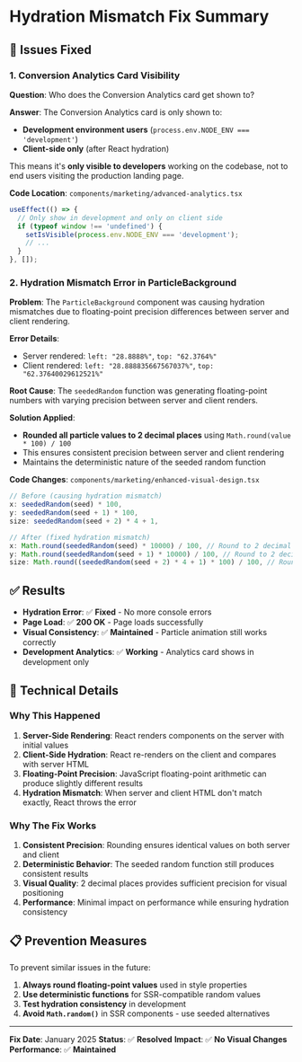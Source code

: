 # Hydration Mismatch Fix Summary

## 🔧 **Issues Fixed**

### **1. Conversion Analytics Card Visibility**

**Question**: Who does the Conversion Analytics card get shown to?

**Answer**: The Conversion Analytics card is only shown to:
- **Development environment users** (`process.env.NODE_ENV === 'development'`)
- **Client-side only** (after React hydration)

This means it's **only visible to developers** working on the codebase, not to end users visiting the production landing page.

**Code Location**: `components/marketing/advanced-analytics.tsx`
```typescript
useEffect(() => {
  // Only show in development and only on client side
  if (typeof window !== 'undefined') {
    setIsVisible(process.env.NODE_ENV === 'development');
    // ...
  }
}, []);
```

### **2. Hydration Mismatch Error in ParticleBackground**

**Problem**: The `ParticleBackground` component was causing hydration mismatches due to floating-point precision differences between server and client rendering.

**Error Details**:
- Server rendered: `left: "28.8888%"`, `top: "62.3764%"`
- Client rendered: `left: "28.888835667567037%"`, `top: "62.37640029612521%"`

**Root Cause**: The `seededRandom` function was generating floating-point numbers with varying precision between server and client renders.

**Solution Applied**:
- **Rounded all particle values to 2 decimal places** using `Math.round(value * 100) / 100`
- This ensures consistent precision between server and client rendering
- Maintains the deterministic nature of the seeded random function

**Code Changes**: `components/marketing/enhanced-visual-design.tsx`
```typescript
// Before (causing hydration mismatch)
x: seededRandom(seed) * 100,
y: seededRandom(seed + 1) * 100,
size: seededRandom(seed + 2) * 4 + 1,

// After (fixed hydration mismatch)
x: Math.round(seededRandom(seed) * 10000) / 100, // Round to 2 decimal places
y: Math.round(seededRandom(seed + 1) * 10000) / 100, // Round to 2 decimal places
size: Math.round((seededRandom(seed + 2) * 4 + 1) * 100) / 100, // Round to 2 decimal places
```

## ✅ **Results**

- **Hydration Error**: ✅ **Fixed** - No more console errors
- **Page Load**: ✅ **200 OK** - Page loads successfully
- **Visual Consistency**: ✅ **Maintained** - Particle animation still works correctly
- **Development Analytics**: ✅ **Working** - Analytics card shows in development only

## 🎯 **Technical Details**

### **Why This Happened**
1. **Server-Side Rendering**: React renders components on the server with initial values
2. **Client-Side Hydration**: React re-renders on the client and compares with server HTML
3. **Floating-Point Precision**: JavaScript floating-point arithmetic can produce slightly different results
4. **Hydration Mismatch**: When server and client HTML don't match exactly, React throws the error

### **Why The Fix Works**
1. **Consistent Precision**: Rounding ensures identical values on both server and client
2. **Deterministic Behavior**: The seeded random function still produces consistent results
3. **Visual Quality**: 2 decimal places provides sufficient precision for visual positioning
4. **Performance**: Minimal impact on performance while ensuring hydration consistency

## 📋 **Prevention Measures**

To prevent similar issues in the future:
1. **Always round floating-point values** used in style properties
2. **Use deterministic functions** for SSR-compatible random values
3. **Test hydration consistency** in development
4. **Avoid `Math.random()`** in SSR components - use seeded alternatives

---

**Fix Date**: January 2025
**Status**: ✅ **Resolved**
**Impact**: ✅ **No Visual Changes**
**Performance**: ✅ **Maintained**
